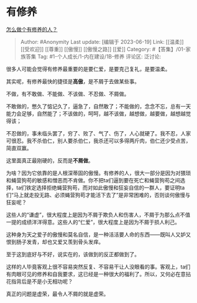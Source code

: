 # 有修养
[怎么做个有修养的人？](https://www.zhihu.com/question/287450097/answer/1665002170)

> Author: #Anonymity
> Last update: [编辑于 2023-06-19]
> Link: [[温柔]] [[受欢迎]] [[尊重]] [[傲慢]] [[傲慢之路]] [[爱]]
> Category: #【答集】/01-家族答集
> Tag: #1-个人成长/1-内在建设/1B-修养
> 评论区:
> 泛讨论:

很多人可能会觉得有修养最重要的是要仁爱，是要克己复礼，是要温柔。

其实呢，有修养最快的捷径是**高傲**，是不屑于去做某些事。

不做，有不敢做、不能做、不该做、不忍做、不屑做。

不敢做的，憋久了惦记久了，逼急了，自然敢了；不能做的，念念不忘，总有一天能力会足够，自然能了；不该做的，呵呵，越不该做，越想做，越要做，越想越觉得该；

不忍做的，事未临头罢了，穷了、败了、气了、伤了，人心就硬了。我不忍，人家可很忍。我不杀伯仁，别人要杀伯仁，我杀还可以多得两斤肉，伯仁还少受点苦，简直双赢。

这里面真正最刚硬的，反而是**不屑做**。

为啥？因为它依靠的是人根深蒂固的傲慢。有修养的人，很大一部分是因为对猥琐和蝇营狗苟的敏感和憎恶而不肯做。你不把ta们逼到要在死亡和蝇营狗苟之间选择，ta们铁定选择拒绝蝇营狗苟，而对如此傲慢和狂妄自信的一群人，要证明ta们“马上就走投无路、必须蝇营狗苟才能活下去了”是非常困难的，否则谈何傲慢与狂妄呢？

这些人的“谦虚”，很大程度上是因为不屑于欺负人和伤害人，不屑于为那么点不值一提的成绩洋洋得意。这些人的“仁爱”，很大程度上是因为不屑于损人利己。

这种身为天之爱子的傲慢和莫名自信，是一种活活要人命的东西——既叫人又妒又恨到肠子发青，却也又爱又羡到骨头发痒。

至于这到底好与不好，说实在的，该做到的反正都做到了。

这样的人毕竟客观上很不容易突然反复、不容易干让人没眼看的事。客观上，ta们有肉眼可见的修养和自我要求，这已经是一种很大的福利了。所以，又何必在意拈花指背后是不是小无相功呢？

真正的问题是虚荣，最令人不屑的就是虚荣。
